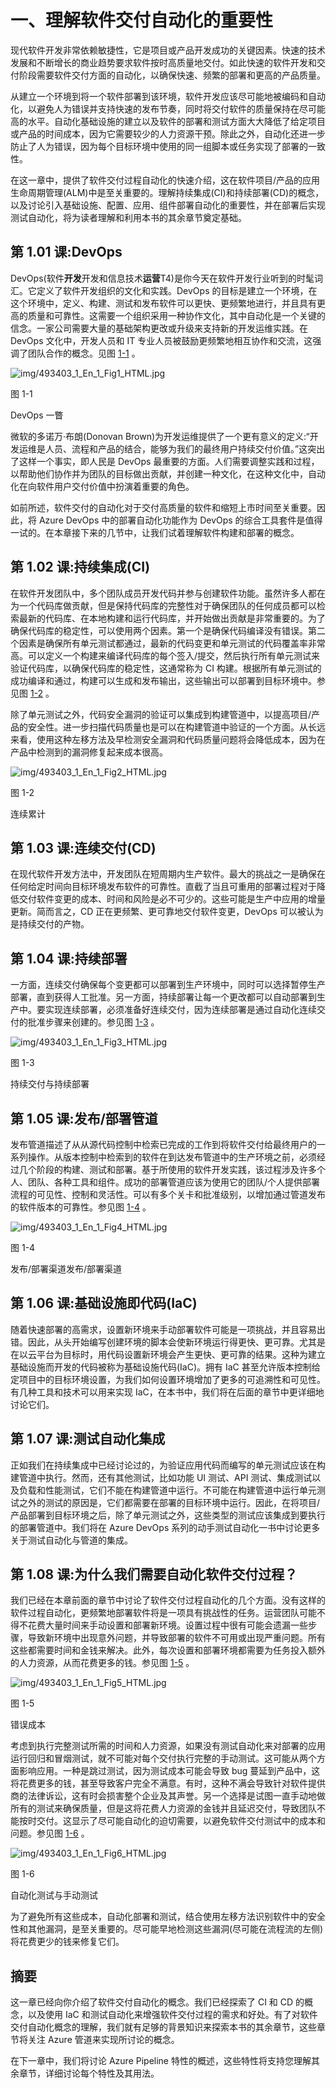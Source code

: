 # 一、理解软件交付自动化的重要性

现代软件开发非常依赖敏捷性，它是项目或产品开发成功的关键因素。快速的技术发展和不断增长的商业趋势要求软件按时高质量地交付。如此快速的软件开发和交付阶段需要软件交付方面的自动化，以确保快速、频繁的部署和更高的产品质量。

从建立一个环境到将一个软件部署到该环境，软件开发应该尽可能地被编码和自动化，以避免人为错误并支持快速的发布节奏，同时将交付软件的质量保持在尽可能高的水平。自动化基础设施的建立以及软件的部署和测试方面大大降低了给定项目或产品的时间成本，因为它需要较少的人力资源干预。除此之外，自动化还进一步防止了人为错误，因为每个目标环境中使用的同一组脚本或任务实现了部署的一致性。

在这一章中，提供了软件交付过程自动化的快速介绍，这在软件项目/产品的应用生命周期管理(ALM)中是至关重要的。理解持续集成(CI)和持续部署(CD)的概念，以及讨论引入基础设施、配置、应用、组件部署自动化的重要性，并在部署后实现测试自动化，将为读者理解和利用本书的其余章节奠定基础。

## 第 1.01 课:DevOps

DevOps(软件**开发**开发和信息技术**运营**T4)是你今天在软件开发行业听到的时髦词汇。它定义了软件开发组织的文化和实践。DevOps 的目标是建立一个环境，在这个环境中，定义、构建、测试和发布软件可以更快、更频繁地进行，并且具有更高的质量和可靠性。这需要一个组织采用一种协作文化，其中自动化是一个关键的信念。一家公司需要大量的基础架构更改或升级来支持新的开发运维实践。在 DevOps 文化中，开发人员和 IT 专业人员被鼓励更频繁地相互协作和交流，这强调了团队合作的概念。见图 [1-1](#Fig1) 。

![img/493403_1_En_1_Fig1_HTML.jpg](img/493403_1_En_1_Fig1_HTML.jpg)

图 1-1

DevOps 一瞥

微软的多诺万·布朗(Donovan Brown)为开发运维提供了一个更有意义的定义:“开发运维是人员、流程和产品的结合，能够为我们的最终用户持续交付价值。”这突出了这样一个事实，即人民是 DevOps 最重要的方面。人们需要调整实践和过程，以帮助他们协作并为团队的目标做出贡献，并创建一种文化，在这种文化中，自动化在向软件用户交付价值中扮演着重要的角色。

如前所述，软件交付的自动化对于交付高质量的软件和缩短上市时间至关重要。因此，将 Azure DevOps 中的部署自动化功能作为 DevOps 的综合工具套件是值得一试的。在本章接下来的几节中，让我们试着理解软件构建和部署的概念。

## 第 1.02 课:持续集成(CI)

在软件开发团队中，多个团队成员开发代码并参与创建软件功能。虽然许多人都在为一个代码库做贡献，但是保持代码库的完整性对于确保团队的任何成员都可以检索最新的代码库、在本地构建和运行代码库，并开始做出贡献是非常重要的。为了确保代码库的稳定性，可以使用两个因素。第一个是确保代码编译没有错误。第二个因素是确保所有单元测试都通过，最新的代码变更和单元测试的代码覆盖率非常高。可以定义一个构建来编译代码库的每个签入/提交，然后执行所有单元测试来验证代码库，以确保代码库的稳定性，这通常称为 CI 构建。根据所有单元测试的成功编译和通过，构建可以生成和发布输出，这些输出可以部署到目标环境中。参见图 [1-2](#Fig2) 。

除了单元测试之外，代码安全漏洞的验证可以集成到构建管道中，以提高项目/产品的安全性。进一步扫描代码质量也是可以在构建管道中验证的一个方面。从长远来看，使用这种左移方法及早检测安全漏洞和代码质量问题将会降低成本，因为在产品中检测到的漏洞修复起来成本很高。

![img/493403_1_En_1_Fig2_HTML.jpg](img/493403_1_En_1_Fig2_HTML.jpg)

图 1-2

连续累计

## 第 1.03 课:连续交付(CD)

在现代软件开发方法中，开发团队在短周期内生产软件。最大的挑战之一是确保在任何给定时间向目标环境发布软件的可靠性。直截了当且可重用的部署过程对于降低交付软件变更的成本、时间和风险是必不可少的。这些可能是生产中应用的增量更新。简而言之，CD 正在更频繁、更可靠地交付软件变更，DevOps 可以被认为是持续交付的产物。

## 第 1.04 课:持续部署

一方面，连续交付确保每个变更都可以部署到生产环境中，同时可以选择暂停生产部署，直到获得人工批准。另一方面，持续部署让每一个更改都可以自动部署到生产中。要实现连续部署，必须准备好连续交付，因为连续部署是通过自动化连续交付的批准步骤来创建的。参见图 [1-3](#Fig3) 。

![img/493403_1_En_1_Fig3_HTML.jpg](img/493403_1_En_1_Fig3_HTML.jpg)

图 1-3

持续交付与持续部署

## 第 1.05 课:发布/部署管道

发布管道描述了从从源代码控制中检索已完成的工作到将软件交付给最终用户的一系列操作。从版本控制中检索到的软件在到达发布管道中的生产环境之前，必须经过几个阶段的构建、测试和部署。基于所使用的软件开发实践，该过程涉及许多个人、团队、各种工具和组件。成功的部署管道应该为使用它的团队/个人提供部署流程的可见性、控制和灵活性。可以有多个关卡和批准级别，以增加通过管道发布的软件版本的可靠性。参见图 [1-4](#Fig4) 。

![img/493403_1_En_1_Fig4_HTML.jpg](img/493403_1_En_1_Fig4_HTML.jpg)

图 1-4

发布/部署渠道发布/部署渠道

## 第 1.06 课:基础设施即代码(IaC)

随着快速部署的高需求，设置新环境来手动部署软件可能是一项挑战，并且容易出错。因此，从头开始编写创建环境的脚本会使新环境运行得更快、更可靠。尤其是在以云平台为目标时，用代码设置新环境会产生更快、更可靠的结果。这种为建立基础设施而开发的代码被称为基础设施代码(IaC)。拥有 IaC 甚至允许版本控制给定项目中的目标环境设置，为我们如何设置环境增加了更多的可追溯性和可见性。有几种工具和技术可以用来实现 IaC，在本书中，我们将在后面的章节中更详细地讨论它们。

## 第 1.07 课:测试自动化集成

正如我们在持续集成中已经讨论过的，为验证应用代码而编写的单元测试应该在构建管道中执行。然而，还有其他测试，比如功能 UI 测试、API 测试、集成测试以及负载和性能测试，它们不能在构建管道中运行。不可能在构建管道中运行单元测试之外的测试的原因是，它们都需要在部署的目标环境中运行。因此，在将项目/产品部署到目标环境之后，除了单元测试之外，这些类型的测试应该集成到要执行的部署管道中。我们将在 Azure DevOps 系列的动手测试自动化一书中讨论更多关于测试自动化与管道的集成。

## 第 1.08 课:为什么我们需要自动化软件交付过程？

我们已经在本章前面的章节中讨论了软件交付过程自动化的几个方面。没有这样的软件过程自动化，更频繁地部署软件将是一项具有挑战性的任务。运营团队可能不得不花费大量时间来手动设置和部署新环境。设置过程中很有可能会遗漏一些步骤，导致新环境中出现意外问题，并导致部署的软件不可用或出现严重问题。所有这些都需要时间和金钱来解决。此外，每次设置和部署环境都需要为任务投入额外的人力资源，从而花费更多的钱。参见图 [1-5](#Fig5) 。

![img/493403_1_En_1_Fig5_HTML.jpg](img/493403_1_En_1_Fig5_HTML.jpg)

图 1-5

错误成本

考虑到执行完整测试所需的时间和人力资源，如果没有测试自动化来对部署的应用运行回归和冒烟测试，就不可能对每个交付执行完整的手动测试。这可能从两个方面影响应用。一种是跳过测试，因为测试成本可能会导致 bug 蔓延到产品中，这将花费更多的钱，甚至导致客户完全不满意。有时，这种不满会导致针对软件提供商的法律诉讼，这有时会损害整个企业及其声誉。另一个选择是试图一直手动地做所有的测试来确保质量，但是这将花费人力资源的金钱并且延迟交付，导致团队不能按时交付。这显示了尽可能自动化的迫切需要，以避免软件交付测试中的成本和问题。参见图 [1-6](#Fig6) 。

![img/493403_1_En_1_Fig6_HTML.jpg](img/493403_1_En_1_Fig6_HTML.jpg)

图 1-6

自动化测试与手动测试

为了避免所有这些成本，自动化部署和测试，结合使用左移方法识别软件中的安全性和其他漏洞，是至关重要的。尽可能早地检测这些漏洞(尽可能在流程流的左侧)将花费更少的钱来修复它们。

## 摘要

这一章已经向你介绍了软件交付自动化的概念。我们已经探索了 CI 和 CD 的概念，以及使用 IaC 和测试自动化来增强软件交付过程的需求和好处。有了对软件交付自动化概念的理解，我们就有足够的背景知识来探索本书的其余章节，这些章节将关注 Azure 管道来实现所讨论的概念。

在下一章中，我们将讨论 Azure Pipeline 特性的概述，这些特性将支持您理解其余章节，详细讨论每个特性及其用法。